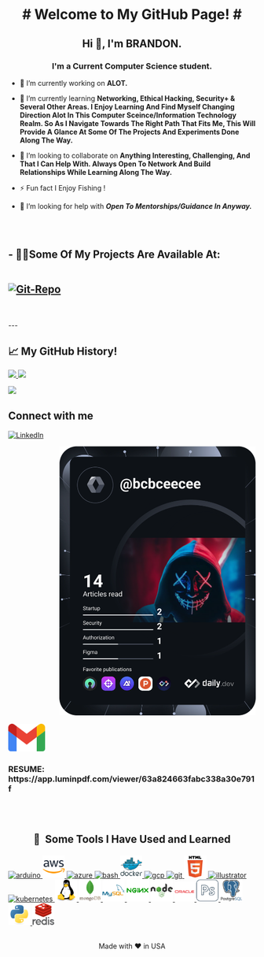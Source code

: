 <html>
  <head>
<!---
Reddragon300/Reddragon300 is a ✨ special ✨ repository because its `README.md` (this file) appears on your GitHub profile.
You can click the Preview link to take a look at your changes.
--->

<h1 align="center"># Welcome to My GitHub Page! #</h1>
<h2 align="center">Hi 👋, I'm BRANDON.</h2>
<h3 align="center">I'm a Current Computer Science student.</h3>

- 🔭 I’m currently working on **ALOT.**

- 🌱 I’m currently learning **Networking, Ethical Hacking, Security+ & Several Other Areas. I Enjoy Learning And Find Myself Changing Direction Alot In This Computer Sceince/Information Technology Realm. So As I Navigate Towards The Right Path That Fits Me, This Will Provide A Glance At Some Of The Projects And Experiments Done Along The Way.**

- 👯 I’m looking to collaborate on **Anything Interesting, Challenging, And That I Can Help With. Always Open To Network And Build Relationships While Learning Along The Way.**
- ⚡ Fun fact I Enjoy Fishing !

- 🤝 I’m looking for help with ***Open To Mentorships/Guidance In Anyway.***

<br>
    <br>
<h2>- 👨‍💻Some Of My Projects Are Available At: <tab>
<br>
  <br>

<a href="https://github.com/Reddragon300?tab=repositories"><img src="https://opensource.com/sites/default/files/lead-images/github-universe.jpg" alt="Git-Repo" style="width:75px;height:55px;"> 
</a>
</h2>
<br>
  
</body>

<p>---</p>
<h2>📈 My GitHub History!</h2>
<p><a href="https://github.com/reddragon300"> <img src="https://github-readme-stats.vercel.app/api?username=reddragon300&amp;theme=noctis_minimus&amp;show_icons=true" height="180em" /> <img src="https://github-readme-stats.vercel.app/api/top-langs/?username=reddragon300&amp;theme=noctis_minimus&amp;layout=compact" height="180em" /> 
  </a> 
</p>
<p><img src="https://capsule-render.vercel.app/api?type=waving&amp;color=gradient&amp;height=100&amp;section=footer" /></p>

## Connect with me
[![LinkedIn](https://img.shields.io/badge/LinkedIn-Profile-blue?logo=linkedin)](https://www.linkedin.com/in/brandonclaspill)


<div style="text-align: right;">
  <a href="https://app.daily.dev/bcbceecee"><img src="https://github.com/Reddragon300/Reddragon300/blob/main/devcard.svg " width="400" alt="B C (BCeeCee)'s Dev Card"/></a>
</div>
            
</p>
<p align="left">
     <a href="mailto:claspillb92@gmail.com" title="Gmail">
        <img src="https://raw.githubusercontent.com/king-technologies/.github/main/assets/images/gmail.svg" alt="Gmail" width="75" /></a>
</p>


<h3> RESUME: https://app.luminpdf.com/viewer/63a824663fabc338a30e791f </h3>
</p>

<br>
  <br>
<h2> <p align="center"> 🚀 &nbsp;Some Tools I Have Used and Learned</h3> </p>
<p align="left">
    <a href="https://www.arduino.cc/" target="_blank" rel="noreferrer"> 
  <img src="https://cdn.worldvectorlogo.com/logos/arduino-1.svg" alt="arduino" width="45" height="45"/> </a> <a href="https://aws.amazon.com" target="_blank" rel="noreferrer"> 
<img src="https://raw.githubusercontent.com/devicons/devicon/master/icons/amazonwebservices/amazonwebservices-original-wordmark.svg" alt="aws" width="45" height="45"/> </a> <a href="https://azure.microsoft.com/en-in/" target="_blank" rel="noreferrer"> 
<img src="https://www.vectorlogo.zone/logos/microsoft_azure/microsoft_azure-icon.svg" alt="azure" width="45" height="45"/> </a> <a href="https://www.gnu.org/software/bash/" target="_blank" rel="noreferrer">
 <img src="https://www.vectorlogo.zone/logos/gnu_bash/gnu_bash-icon.svg" alt="bash" width="45" height="45"/> </a> <a href="https://www.docker.com/" target="_blank" rel="noreferrer"> 
<img src="https://raw.githubusercontent.com/devicons/devicon/master/icons/docker/docker-original-wordmark.svg" alt="docker" width="45" height="45"/> </a> <a href="https://cloud.google.com" target="_blank" rel="noreferrer">
 <img src="https://www.vectorlogo.zone/logos/google_cloud/google_cloud-icon.svg" alt="gcp" width="45" height="45"/> </a> <a href="https://git-scm.com/" target="_blank" rel="noreferrer">
 <img src="https://www.vectorlogo.zone/logos/git-scm/git-scm-icon.svg" alt="git" width="45" height="45"/> </a> <a href="https://www.w3.org/html/" target="_blank" rel="noreferrer"> 
<img src="https://raw.githubusercontent.com/devicons/devicon/master/icons/html5/html5-original-wordmark.svg" alt="html5" width="45" height="45"/> </a> <a href="https://www.adobe.com/in/products/illustrator.html" target="_blank" rel="noreferrer"> <img src="https://www.vectorlogo.zone/logos/adobe_illustrator/adobe_illustrator-icon.svg" alt="illustrator" width="40" height="40"/> </a> <a href="https://kubernetes.io" target="_blank" rel="noreferrer"> <img src="https://www.vectorlogo.zone/logos/kubernetes/kubernetes-icon.svg" alt="kubernetes" width="40" height="40"/> </a> <a href="https://www.linux.org/" target="_blank" rel="noreferrer"> <img src="https://raw.githubusercontent.com/devicons/devicon/master/icons/linux/linux-original.svg" alt="linux" width="45" height="45"/> </a> <a href="https://www.mongodb.com/" target="_blank" rel="noreferrer">
 <img src="https://raw.githubusercontent.com/devicons/devicon/master/icons/mongodb/mongodb-original-wordmark.svg" alt="mongodb" width="45" height="45"/> </a> <a href="https://www.mysql.com/" target="_blank" rel="noreferrer">
 <img src="https://raw.githubusercontent.com/devicons/devicon/master/icons/mysql/mysql-original-wordmark.svg" alt="mysql" width="45" height="45"/> </a> <a href="https://www.nginx.com" target="_blank" rel="noreferrer">
 <img src="https://raw.githubusercontent.com/devicons/devicon/master/icons/nginx/nginx-original.svg" alt="nginx" width="45" height="45"/> </a> <a href="https://nodejs.org" target="_blank" rel="noreferrer">
 <img src="https://raw.githubusercontent.com/devicons/devicon/master/icons/nodejs/nodejs-original-wordmark.svg" alt="nodejs" width="45" height="45"/> </a> <a href="https://www.oracle.com/" target="_blank" rel="noreferrer"> <img src="https://raw.githubusercontent.com/devicons/devicon/master/icons/oracle/oracle-original.svg" alt="oracle" width="40" height="40"/> </a> <a href="https://www.photoshop.com/en" target="_blank" rel="noreferrer"> 
<img src="https://raw.githubusercontent.com/devicons/devicon/master/icons/photoshop/photoshop-line.svg" alt="photoshop" width="45" height="45"/> </a> <a href="https://www.postgresql.org" target="_blank" rel="noreferrer">
 <img src="https://raw.githubusercontent.com/devicons/devicon/master/icons/postgresql/postgresql-original-wordmark.svg" alt="postgresql" width="45" height="45"/> </a> <a href="https://www.python.org" target="_blank" rel="noreferrer">
 <img src="https://raw.githubusercontent.com/devicons/devicon/master/icons/python/python-original.svg" alt="python" width="45" height="45"/> </a> <a href="https://redis.io" target="_blank" rel="noreferrer"> 
<img src="https://raw.githubusercontent.com/devicons/devicon/master/icons/redis/redis-original-wordmark.svg" alt="redis" width="45" height="45"/> </a>

<br>
<br>

<p align="center">Made with ❤️ in USA</p>
</head>
</html>
<script src="https://tryhackme.com/badge/1579187"></script>

